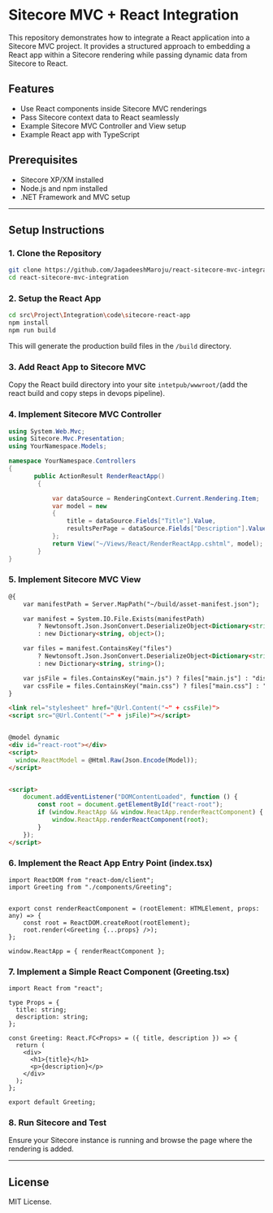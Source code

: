 # Sitecore MVC + React Integration

This repository demonstrates how to integrate a React application into a Sitecore MVC project. It provides a structured approach to embedding a React app within a Sitecore rendering while passing dynamic data from Sitecore to React.

## Features
- Use React components inside Sitecore MVC renderings
- Pass Sitecore context data to React seamlessly
- Example Sitecore MVC Controller and View setup
- Example React app with TypeScript

## Prerequisites
- Sitecore XP/XM installed
- Node.js and npm installed
- .NET Framework and MVC setup

---

## Setup Instructions

### 1. Clone the Repository
```sh
git clone https://github.com/JagadeeshMaroju/react-sitecore-mvc-integration.git
cd react-sitecore-mvc-integration
```

### 2. Setup the React App
```sh
cd src\Project\Integration\code\sitecore-react-app
npm install
npm run build
```
This will generate the production build files in the `/build` directory.

### 3. Add React App to Sitecore MVC
Copy the React build directory into your site `intetpub/wwwroot/`(add the react build and copy steps in devops pipeline).

### 4. Implement Sitecore MVC Controller
```csharp
using System.Web.Mvc;
using Sitecore.Mvc.Presentation;
using YourNamespace.Models;

namespace YourNamespace.Controllers
{
       public ActionResult RenderReactApp()
        {

            var dataSource = RenderingContext.Current.Rendering.Item;
            var model = new
            {
                title = dataSource.Fields["Title"].Value,
                resultsPerPage = dataSource.Fields["Description"].Value,
            };
            return View("~/Views/React/RenderReactApp.cshtml", model);
        }
}
```

### 5. Implement Sitecore MVC View
```html
@{
    var manifestPath = Server.MapPath("~/build/asset-manifest.json");

    var manifest = System.IO.File.Exists(manifestPath)
        ? Newtonsoft.Json.JsonConvert.DeserializeObject<Dictionary<string, object>>(System.IO.File.ReadAllText(manifestPath))
        : new Dictionary<string, object>();

    var files = manifest.ContainsKey("files")
        ? Newtonsoft.Json.JsonConvert.DeserializeObject<Dictionary<string, string>>(manifest["files"].ToString())
        : new Dictionary<string, string>();

    var jsFile = files.ContainsKey("main.js") ? files["main.js"] : "dist/main.js";
    var cssFile = files.ContainsKey("main.css") ? files["main.css"] : "dist/main.css";
}

<link rel="stylesheet" href="@Url.Content("~" + cssFile)">
<script src="@Url.Content("~" + jsFile)"></script>


@model dynamic
<div id="react-root"></div>
<script>
  window.ReactModel = @Html.Raw(Json.Encode(Model));
</script>


<script>
    document.addEventListener("DOMContentLoaded", function () {
        const root = document.getElementById("react-root");
        if (window.ReactApp && window.ReactApp.renderReactComponent) {
            window.ReactApp.renderReactComponent(root);
        }
    });
</script>
```

### 6. Implement the React App Entry Point (index.tsx)
```tsx
import ReactDOM from "react-dom/client";
import Greeting from "./components/Greeting";


export const renderReactComponent = (rootElement: HTMLElement, props: any) => {
    const root = ReactDOM.createRoot(rootElement);
    root.render(<Greeting {...props} />);
};

window.ReactApp = { renderReactComponent };
```

### 7. Implement a Simple React Component (Greeting.tsx)
```tsx
import React from "react";

type Props = {
  title: string;
  description: string;
};

const Greeting: React.FC<Props> = ({ title, description }) => {
  return (
    <div>
      <h1>{title}</h1>
      <p>{description}</p>
    </div>
  );
};

export default Greeting;
```

### 8. Run Sitecore and Test
Ensure your Sitecore instance is running and browse the page where the rendering is added.

---


## License
MIT License.

